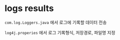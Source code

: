 # logs results

`com.log.Loggers.java` 에서 로그에 기록할 데이터 전송

`log4j.properies` 에서 로그 기록형식, 저장경로, 파일명 지정